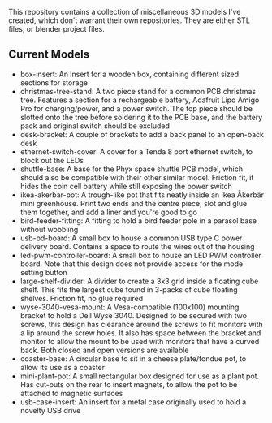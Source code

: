 This repository contains a collection of miscellaneous 3D models I've created, which don't warrant their own repositories. They are either STL files, or blender project files.

## Current Models
* box-insert: An insert for a wooden box, containing different sized sections for storage
* christmas-tree-stand: A two piece stand for a common PCB christmas tree. Features a section for a rechargeable battery, Adafruit Lipo Amigo Pro for charging/power, and a power switch. The top piece should be slotted onto the tree before soldering it to the PCB base, and the battery pack and original switch should be excluded
* desk-bracket: A couple of brackets to add a back panel to an open-back desk
* ethernet-switch-cover: A cover for a Tenda 8 port ethernet switch, to block out the LEDs
* shuttle-base: A base for the Phyx space shuttle PCB model, which should also be compatible with their other similar model. Friction fit, it hides the coin cell battery while still exposing the power switch
* ikea-akerbar-pot: A trough-like pot that fits neatly inside an Ikea Åkerbär mini greenhouse. Print two ends and the centre piece, slot and glue them together, and add a liner and you're good to go
* bird-feeder-fitting: A fitting to hold a bird feeder pole in a parasol base without wobbling
* usb-pd-board: A small box to house a common USB type C power delivery board. Contains a space to route the wires out of the housing
* led-pwm-controller-board: A small box to house an LED PWM controller board. Note that this design does not provide access for the mode setting button
* large-shelf-divider: A divider to create a 3x3 grid inside a floating cube shelf. This fits the largest cube found in 3-packs of cube floating shelves. Friction fit, no glue required
* wyse-3040-vesa-mount: A Vesa-compatible (100x100) mounting bracket to hold a Dell Wyse 3040. Designed to be secured with two screws, this design has clearance around the screws to fit monitors with a lip around the screw holes. It also has space between the bracket and monitor to allow the mount to be used with monitors that have a curved back. Both closed and open versions are available
* coaster-base: A circular base to sit in a cheese plate/fondue pot, to allow its use as a coaster
* mini-plant-pot: A small rectangular box designed for use as a plant pot. Has cut-outs on the rear to insert magnets, to allow the pot to be attached to magnetic surfaces
* usb-case-insert: An insert for a metal case originally used to hold a novelty USB drive